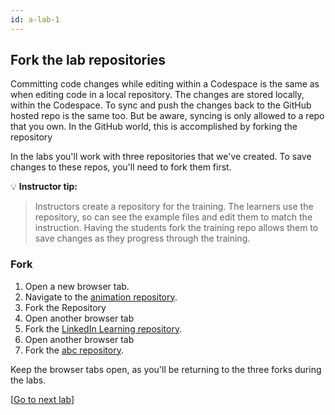 ```yaml
---
id: a-lab-1
---
```


## Fork the lab repositories

Committing code changes while editing within a Codespace is the same as when editing code in a local repository. The changes are stored locally, within the Codespace. To sync and push the changes back to the GitHub hosted repo is the same too. But be aware, syncing is only allowed to a repo that you own. In the GitHub world, this is accomplished by forking the repository

In the labs you'll work with three repositories that we've created.  To save changes to these repos, you'll need to fork them first.

💡 **Instructor tip:**

>Instructors create a repository for the training. The learners use the repository, so can see the example files and edit them to match the instruction. Having the students fork the training repo allows them to save changes as they progress through the training.

### Fork 
1. Open a new browser tab.
2. Navigate to the <a href="https://github.com/octocloudlabs/supercharge-canvas-fun" target="_blank">animation repository</a>.
3. Fork the Repository
4. Open another browser tab
5. Fork the <a href="https://github.com/octocloudlabs/supercharge-linkedin-course" target="_blank">LinkedIn Learning repository</a>.
6. Open another browser tab
7. Fork the <a href="https://github.com/octocloudlabs/supercharge-customize" target="_blank">abc repository</a>.

Keep the browser tabs open, as you'll be returning to the three forks during the labs.

[<a href="/walt/lab-2.html">Go to next lab</a>]